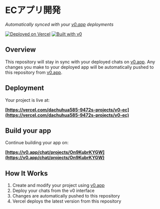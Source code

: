 # ECアプリ開発

*Automatically synced with your [v0.app](https://v0.app) deployments*

[![Deployed on Vercel](https://img.shields.io/badge/Deployed%20on-Vercel-black?style=for-the-badge&logo=vercel)](https://vercel.com/dachuhua585-9472s-projects/v0-ec)
[![Built with v0](https://img.shields.io/badge/Built%20with-v0.app-black?style=for-the-badge)](https://v0.app/chat/projects/On9KubrKYGW)

## Overview

This repository will stay in sync with your deployed chats on [v0.app](https://v0.app).
Any changes you make to your deployed app will be automatically pushed to this repository from [v0.app](https://v0.app).

## Deployment

Your project is live at:

**[https://vercel.com/dachuhua585-9472s-projects/v0-ec](https://vercel.com/dachuhua585-9472s-projects/v0-ec)**

## Build your app

Continue building your app on:

**[https://v0.app/chat/projects/On9KubrKYGW](https://v0.app/chat/projects/On9KubrKYGW)**

## How It Works

1. Create and modify your project using [v0.app](https://v0.app)
2. Deploy your chats from the v0 interface
3. Changes are automatically pushed to this repository
4. Vercel deploys the latest version from this repository
